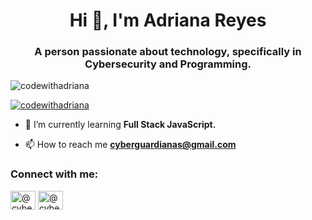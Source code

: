 <h1 align="center">Hi 👋, I'm Adriana Reyes</h1>
<h3 align="center">A person passionate about technology, specifically in Cybersecurity and Programming.</h3>

<p align="left"> <img src="https://komarev.com/ghpvc/?username=codewithadriana&label=Profile%20views&color=0e75b6&style=flat" alt="codewithadriana" /> </p>

<p align="left"> <a href="https://github.com/ryo-ma/github-profile-trophy"><img src="https://github-profile-trophy.vercel.app/?username=codewithadriana" alt="codewithadriana" /></a> </p>

- 🌱 I’m currently learning **Full Stack JavaScript.**

- 📫 How to reach me **cyberguardianas@gmail.com**

<h3 align="left">Connect with me:</h3>
<p align="left">
<a href="https://instagram.com/@cyberguardianas" target="blank"><img align="center" src="https://raw.githubusercontent.com/rahuldkjain/github-profile-readme-generator/master/src/images/icons/Social/instagram.svg" alt="@cyberguardianas" height="30" width="40" /></a>
<a href="https://www.youtube.com/c/@cyberguardianasoficial" target="blank"><img align="center" src="https://raw.githubusercontent.com/rahuldkjain/github-profile-readme-generator/master/src/images/icons/Social/youtube.svg" alt="@cyberguardianasoficial" height="30" width="40" /></a>
</p>
